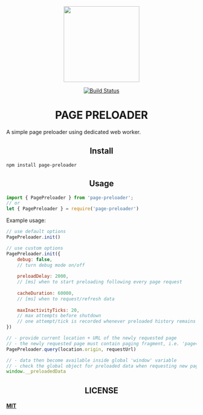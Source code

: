 <div align="center">
  <img width="200" src="https://i.l.hypercdn.sk/cz/data/98/logo.png">
  
  [![Build Status](https://travis-ci.org/davidgithub1980/page-preloader.png?branch=master)](https://travis-ci.org/davidgithub1980/page-preloader)
  
  <h1>PAGE PRELOADER</h1>
</div>

A simple page preloader using dedicated web worker.

<h2 align="center">Install</h2>

```
npm install page-preloader
```

<h2 align="center">Usage</h2>

``` javascript
import { PagePreloader } from 'page-preloader';
// or
let { PagePreloader } = require('page-preloader')
```

Example usage:

``` javascript
// use default options
PagePreloader.init()

// use custom options
PagePreloader.init({
    debug: false, 
    // turn debug mode on/off
    
    preloadDelay: 2000, 
    // [ms] when to start preloading following every page request
    
    cacheDuration: 60000,
    // [ms] when to request/refresh data
    
    maxInactivityTicks: 20, 
    // max attempts before shutdown
    // one attempt/tick is recorded whenever preloaded history remains unchanged
})

// - provide current location + URL of the newly requested page
// - the newly requested page must contain paging fragment, i.e. 'page=5'
PagePreloader.query(location.origin, requestUrl)

// - data then become available inside global 'window' variable
// - check the global object for preloaded data when requesting new page
window.__preloadedData
```


<h2 align="center">LICENSE</h2>

#### [MIT](./LICENSE)
